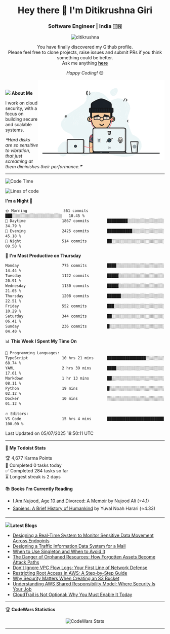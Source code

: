 <h1 align="center">Hey there 👋 I'm Ditikrushna Giri</h1>
<h3 align="center">Software Engineer | India 🇮🇳</h3>
 <p align="center"> <img src="https://komarev.com/ghpvc/?username=ditikrushna" alt="ditikrushna" /> </p>

<div align="center">
You have finally discovered my Github profile. <br>
Please feel free to clone projects, raise issues and submit PRs if you think something could be better. <br>
Ask me anything <a href="https://github.com/ditikrushna/ditikrushna/issues/new"><b>here</b></a><br>

<i>Happy Coding!</i> 😊
</div>

<img align="right" alt="Coding" width="400" src="https://github.com/ditikrushna/ditikrushna/blob/master/charts/programmer_transparent.gif">

</br>

<img src="https://media.giphy.com/media/WUlplcMpOCEmTGBtBW/giphy.gif" width="30"> **About Me**

I work on cloud security, with a focus on building secure and scalable systems.

<!--STARTS_HERE_QUOTE_README-->
<i>❝Hard disks are so sensitive to vibration, that just screaming at them diminishes their performance.❞</i>
<!--ENDS_HERE_QUOTE_README-->
 
---

<!--START_SECTION:waka-->
![Code Time](http://img.shields.io/badge/Code%20Time-809%20hrs%2048%20mins-blue)

![Lines of code](https://img.shields.io/badge/From%20Hello%20World%20I%27ve%20Written-774.8%20thousand%20lines%20of%20code-blue)

**I'm a Night 🦉** 

```text
🌞 Morning                561 commits         ███░░░░░░░░░░░░░░░░░░░░░░   10.45 % 
🌆 Daytime                1867 commits        █████████░░░░░░░░░░░░░░░░   34.79 % 
🌃 Evening                2425 commits        ███████████░░░░░░░░░░░░░░   45.18 % 
🌙 Night                  514 commits         ██░░░░░░░░░░░░░░░░░░░░░░░   09.58 % 
```
📅 **I'm Most Productive on Thursday** 

```text
Monday                   775 commits         ████░░░░░░░░░░░░░░░░░░░░░   14.44 % 
Tuesday                  1122 commits        █████░░░░░░░░░░░░░░░░░░░░   20.91 % 
Wednesday                1130 commits        █████░░░░░░░░░░░░░░░░░░░░   21.05 % 
Thursday                 1208 commits        ██████░░░░░░░░░░░░░░░░░░░   22.51 % 
Friday                   552 commits         ███░░░░░░░░░░░░░░░░░░░░░░   10.29 % 
Saturday                 344 commits         ██░░░░░░░░░░░░░░░░░░░░░░░   06.41 % 
Sunday                   236 commits         █░░░░░░░░░░░░░░░░░░░░░░░░   04.40 % 
```


📊 **This Week I Spent My Time On** 

```text
💬 Programming Languages: 
TypeScript               10 hrs 21 mins      █████████████████░░░░░░░░   68.74 % 
YAML                     2 hrs 39 mins       ████░░░░░░░░░░░░░░░░░░░░░   17.61 % 
Markdown                 1 hr 13 mins        ██░░░░░░░░░░░░░░░░░░░░░░░   08.11 % 
Python                   19 mins             █░░░░░░░░░░░░░░░░░░░░░░░░   02.12 % 
Docker                   10 mins             ░░░░░░░░░░░░░░░░░░░░░░░░░   01.12 % 

🔥 Editors: 
VS Code                  15 hrs 4 mins       █████████████████████████   100.00 % 
```


 Last Updated on 05/07/2025 18:50:11 UTC
<!--END_SECTION:waka-->

---


🚧 **My Todoist Stats**

<!-- TODO-IST:START -->
🏆  4,677 Karma Points           
🌸  Completed 0 tasks today           
✅  Completed 284 tasks so far           
⏳  Longest streak is 2 days
<!-- TODO-IST:END -->

📚 **Books I'm Currently Reading**
<!-- GOODREADS-LIST:START -->
- [I Am Nujood, Age 10 and Divorced: A Memoir](https://www.goodreads.com/review/show/7689086604?utm_medium=api&utm_source=rss) by Nujood Ali (⭐️4.1)
- [Sapiens: A Brief History of Humankind](https://www.goodreads.com/review/show/3198808213?utm_medium=api&utm_source=rss) by Yuval Noah Harari (⭐️4.33)
<!-- GOODREADS-LIST:END -->

---


<img src="http://www.netanimations.net/livres-13.gif" width="40">**Latest Blogs** 

<!-- BLOG-POST-LIST:START -->
- [Designing a Real-Time System to Monitor Sensitive Data Movement Across Endpoints](https://www.ditikrushna.space/blog/endpoint-data-movement-monitoring)
- [Designing a Traffic Information Data System for a Mall](https://www.ditikrushna.space/blog/mall-traffic-data-system-design)
- [When to Use Singleton and When to Avoid It](https://www.ditikrushna.space/blog/singleton-pattern-guide)
- [The Danger of Orphaned Resources: How Forgotten Assets Become Attack Paths](https://www.ditikrushna.space/blog/orphaned-resources-risk)
- [Don't Ignore VPC Flow Logs: Your First Line of Network Defense](https://www.ditikrushna.space/blog/vpc-flow-logs-importance)
- [Restricting Root Access in AWS: A Step-by-Step Guide](https://www.ditikrushna.space/blog/restrict-root-access-aws)
- [Why Security Matters When Creating an S3 Bucket](https://www.ditikrushna.space/blog/s3-bucket-security-matters)
- [Understanding AWS Shared Responsibility Model: Where Security Is Your Job](https://www.ditikrushna.space/blog/aws-shared-responsibility-model)
- [CloudTrail is Not Optional: Why You Must Enable It Today](https://www.ditikrushna.space/blog/enable-cloudtrail-now)
<!-- BLOG-POST-LIST:END -->

--- 

🏆 **CodeWars Statistics**

<div align="center">
  <img src="https://github.r2v.ch/codewars?user=ditikrushna&name=true&top_languages=true&stroke=%23b362ff&theme=purple_dark&hide_clan=true&hide_rank=true" alt="CodeWars Stats" width="300" height="200">
</div>

---
